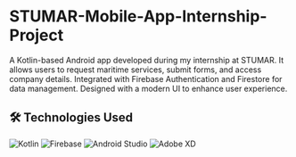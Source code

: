 # STUMAR-Mobile-App-Internship-Project
A Kotlin-based Android app developed during my internship at STUMAR. It allows users to request maritime services, submit forms, and access company details. Integrated with Firebase Authentication and Firestore for data management. Designed with a modern UI to enhance user experience.

## 🛠️ Technologies Used

![Kotlin](https://img.shields.io/badge/Kotlin-0095D5?logo=kotlin&logoColor=white&style=flat)
![Firebase](https://img.shields.io/badge/Firebase-FFCA28?logo=firebase&logoColor=black&style=flat)
![Android Studio](https://img.shields.io/badge/Android%20Studio-3DDC84?logo=android-studio&logoColor=white&style=flat)
![Adobe XD](https://img.shields.io/badge/Adobe%20XD-FF61F6?logo=adobe-xd&logoColor=white&style=flat)
